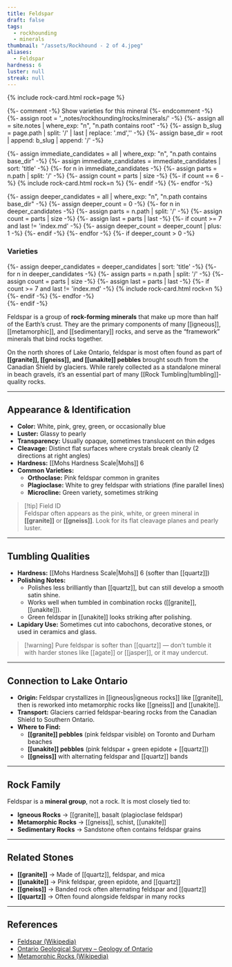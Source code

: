 ```yaml
---
title: Feldspar
draft: false
tags:
  - rockhounding
  - minerals
thumbnail: "/assets/Rockhound - 2 of 4.jpeg"
aliases:
  - Feldspar
hardness: 6
luster: null
streak: null
---
```

{% include rock-card.html rock=page %}

{%- comment -%} Show varieties for this mineral {%- endcomment -%}
{%- assign root = '_notes/rockhounding/rocks/minerals/' -%}
{%- assign all = site.notes | where_exp: "n", "n.path contains root" -%}
{%- assign b_slug = page.path | split: '/' | last | replace: '.md','' -%}
{%- assign base_dir = root | append: b_slug | append: '/' -%}

<div class="rock-card-grid">
  {%- assign immediate_candidates = all | where_exp: "n", "n.path contains base_dir" -%}
  {%- assign immediate_candidates = immediate_candidates | sort: 'title' -%}
  {%- for n in immediate_candidates -%}
    {%- assign parts = n.path | split: '/' -%}
    {%- assign count = parts | size -%}
    {%- if count == 6 -%}
      {% include rock-card.html rock=n %}
    {%- endif -%}
  {%- endfor -%}
</div>

{%- assign deeper_candidates = all | where_exp: "n", "n.path contains base_dir" -%}
{%- assign deeper_count = 0 -%}
{%- for n in deeper_candidates -%}
  {%- assign parts = n.path | split: '/' -%}
  {%- assign count = parts | size -%}
  {%- assign last = parts | last -%}
  {%- if count >= 7 and last != 'index.md' -%}
    {%- assign deeper_count = deeper_count | plus: 1 -%}
  {%- endif -%}
{%- endfor -%}
{%- if deeper_count > 0 -%}
  <h3>Varieties</h3>
  <div class="rock-card-grid">
    {%- assign deeper_candidates = deeper_candidates | sort: 'title' -%}
    {%- for n in deeper_candidates -%}
      {%- assign parts = n.path | split: '/' -%}
      {%- assign count = parts | size -%}
      {%- assign last = parts | last -%}
      {%- if count >= 7 and last != 'index.md' -%}
        {% include rock-card.html rock=n %}
      {%- endif -%}
    {%- endfor -%}
  </div>
{%- endif -%}

Feldspar is a group of **rock-forming minerals** that make up more than half of the Earth’s crust. They are the primary components of many [[igneous]], [[metamorphic]], and [[sedimentary]] rocks, and serve as the “framework” minerals that bind rocks together.  

On the north shores of Lake Ontario, feldspar is most often found as part of **[[granite]], [[gneiss]], and [[unakite]] pebbles** brought south from the Canadian Shield by glaciers. While rarely collected as a standalone mineral in beach gravels, it’s an essential part of many [[Rock Tumbling|tumbling]]-quality rocks.

---

## Appearance & Identification
- **Color:** White, pink, grey, green, or occasionally blue  
- **Luster:** Glassy to pearly  
- **Transparency:** Usually opaque, sometimes translucent on thin edges  
- **Cleavage:** Distinct flat surfaces where crystals break cleanly (2 directions at right angles)  
- **Hardness:** [[Mohs Hardness Scale|Mohs]] 6  
- **Common Varieties:**  
  - **Orthoclase:** Pink feldspar common in granites  
  - **Plagioclase:** White to grey feldspar with striations (fine parallel lines)  
  - **Microcline:** Green variety, sometimes striking  

> [!tip] Field ID  
> Feldspar often appears as the pink, white, or green mineral in **[[granite]]** or **[[gneiss]]**. Look for its flat cleavage planes and pearly luster.  

---

## Tumbling Qualities
- **Hardness:** [[Mohs Hardness Scale|Mohs]] 6 (softer than [[quartz]])  
- **Polishing Notes:**  
  - Polishes less brilliantly than [[quartz]], but can still develop a smooth satin shine.  
  - Works well when tumbled in combination rocks ([[granite]], [[unakite]]).  
  - Green feldspar in [[unakite]] looks striking after polishing.  
- **Lapidary Use:** Sometimes cut into cabochons, decorative stones, or used in ceramics and glass.  

> [!warning] Pure feldspar is softer than [[quartz]] — don’t tumble it with harder stones like [[agate]] or [[jasper]], or it may undercut.  

---

## Connection to Lake Ontario
- **Origin:** Feldspar crystallizes in [[igneous|igneous rocks]] like [[granite]], then is reworked into metamorphic rocks like [[gneiss]] and [[unakite]].  
- **Transport:** Glaciers carried feldspar-bearing rocks from the Canadian Shield to Southern Ontario.  
- **Where to Find:**  
  - **[[granite]] pebbles** (pink feldspar visible) on Toronto and Durham beaches  
  - **[[unakite]] pebbles** (pink feldspar + green epidote + [[quartz]])  
  - **[[gneiss]]** with alternating feldspar and [[quartz]] bands  

---

## Rock Family
Feldspar is a **mineral group**, not a rock. It is most closely tied to:  
- **Igneous Rocks** → [[granite]], basalt (plagioclase feldspar)  
- **Metamorphic Rocks** → [[gneiss]], schist, [[unakite]]  
- **Sedimentary Rocks** → Sandstone often contains feldspar grains  


---

## Related Stones
- **[[granite]]** → Made of [[quartz]], feldspar, and mica  
- **[[unakite]]** → Pink feldspar, green epidote, and [[quartz]]  
- **[[gneiss]]** → Banded rock often alternating feldspar and [[quartz]]  
- **[[quartz]]** → Often found alongside feldspar in many rocks  

---

## References
- [Feldspar (Wikipedia)](https://en.wikipedia.org/wiki/Feldspar)  
- [Ontario Geological Survey – Geology of Ontario](https://www.ontario.ca/page/geology-ontario)  
- [Metamorphic Rocks (Wikipedia)](https://en.wikipedia.org/wiki/Metamorphic_rock)  
